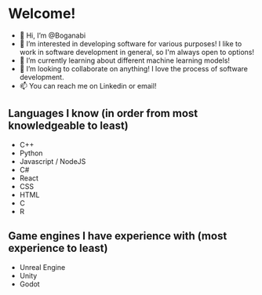 # Welcome!

- 👋 Hi, I’m @Boganabi
- 👀 I’m interested in developing software for various purposes! I like to work in software development in general, so I'm always open to options!
- 🌱 I’m currently learning about different machine learning models!
- 💞️ I’m looking to collaborate on anything! I love the process of software development.
- 📫 You can reach me on Linkedin or email!

## Languages I know (in order from most knowledgeable to least)

- C++
- Python
- Javascript / NodeJS
- C#
- React
- CSS
- HTML
- C
- R

## Game engines I have experience with (most experience to least)

- Unreal Engine
- Unity
- Godot

<!---
Boganabi/Boganabi is a ✨ special ✨ repository because its `README.md` (this file) appears on your GitHub profile.
You can click the Preview link to take a look at your changes.
--->
